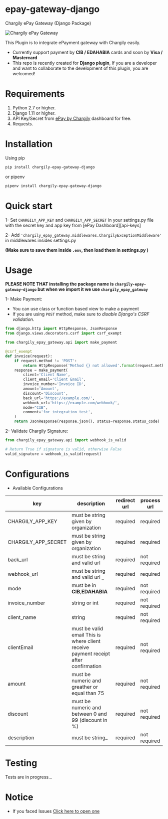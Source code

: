 # epay-gateway-django
Chargily ePay Gateway (Django Package)

![Chargily ePay Gateway](https://raw.githubusercontent.com/Chargily/epay-gateway-php/main/assets/banner-1544x500.png "Chargily ePay Gateway")

This Plugin is to integrate ePayment gateway with Chargily easily.
- Currently support payment by **CIB / EDAHABIA** cards and soon by **Visa / Mastercard** 
- This repo is recently created for **Django plugin**, If you are a developer and want to collaborate to the development of this plugin, you are welcomed!

# Requirements
1. Python 2.7 or higher.
2. Django 1.11 or higher.
3. API Key/Secret from [ePay by Chargily](https://epay.chargily.com.dz) dashboard for free.
4. Requests.

# Installation
Using pip
```bash
pip install chargily-epay-gateway-django
```

or pipenv
```bash
pipenv install chargily-epay-gateway-django
```

# Quick start
1- Set `CHARGILY_APP_KEY` and `CHARGILY_APP_SECRET` in your settings.py file with the secret key and app key from [ePay Dashboard][api-keys]

2- Add `'chargily_epay_gateway.middlewares.ChargilyExceptionMiddleware'` in middlewares insides settings.py

**(Make sure to save them inside `.env`, then load them in settings.py )**

# Usage

**PLEASE NOTE THAT installing the package name is `chargily-epay-gateway-django` but when we import it we use `chargily_epay_gateway`**

1- Make Payment:

- You can use class or function based view to make a payment
- If you are using `POST` method, make sure to *disable Django's CSRF validation*.

```python
from django.http import HttpResponse, JsonResponse
from django.views.decorators.csrf import csrf_exempt

from chargily_epay_gateway.api import make_payment

@csrf_exempt
def invoice(request):
    if request.method != 'POST':
        return HttpResponse('Method {} not allowed'.format(request.method))
    response = make_payment(
        client='Client Name',
        client_email='Client Email',
        invoice_number='Invoice ID',
        amount='Amount',
        discount='Discount',
        back_url='https://example.com/',
        webhook_url='https://example.com/webhook/',
        mode="CIB",
        comment='for integration test',
    )
    return JsonResponse(response.json(), status=response.status_code)
```

2- Validate Chargily Signature:

```python
from chargily_epay_gateway.api import webhook_is_valid

# Return True if signature is valid, otherwise False
valid_signature = webhook_is_valid(request)
```

# Configurations

- Available Configurations

| key                   |  description                                                                                          | redirect url |  process url |
|-----------------------|-------------------------------------------------------------------------------------------------------|--------------|--------------|
| CHARGILY_APP_KEY               | must be string given by organization                                                                  |   required   |   required   |
| CHARGILY_APP_SECRET            | must be string given by organization                                                                  |   required   |   required   |
| back_url        | must be string and valid url                                                                          |   required   | not required |
| webhook_url        | must be string and valid url                                                                          _|   required   | required |
| mode                  | must be in **CIB**,**EDAHABIA**                                                                       |   required   | not required |
| invoice_number       |  string or int                                                                                 |   required   | not required |
| client_name  | string                                                                                        |   required   | not required |
| clientEmail | must be valid email This is where client receive payment receipt after confirmation        |   required   | not required |
| amount      | must be numeric and greather or equal than  75                                                        |   required   | not required |
| discount    | must be numeric and between 0 and 99  (discount in %)                                     |   required   | not required |
| description  | must be string_                                                                                        |   required   | not required |


# Testing

Tests are in progress...


# Notice

- If you faced Issues [Click here to open one](https://github.com/BeleganStartup/epay-gateway-django/pulls)
